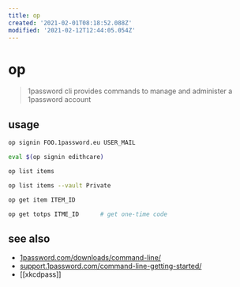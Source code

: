 ```yaml
---
title: op
created: '2021-02-01T08:18:52.088Z'
modified: '2021-02-12T12:44:05.054Z'
---
```


# op

> 1password cli provides commands to manage and administer a 1password account

## usage
```sh
op signin FOO.1password.eu USER_MAIL

eval $(op signin edithcare)

op list items

op list items --vault Private

op get item ITEM_ID

op get totps ITME_ID      # get one-time code
```

## see also
- [1password.com/downloads/command-line/](https://1password.com/downloads/command-line/)
- [support.1password.com/command-line-getting-started/](https://support.1password.com/command-line-getting-started/)
- [[xkcdpass]]
